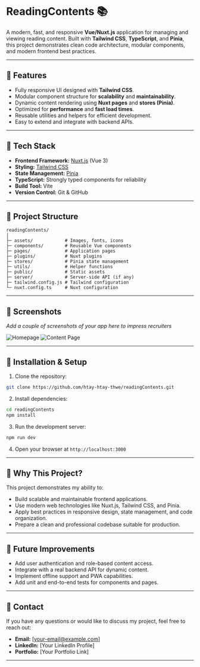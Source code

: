 

# ReadingContents 📚

A modern, fast, and responsive **Vue/Nuxt.js** application for managing and viewing reading content. Built with **Tailwind CSS**, **TypeScript**, and **Pinia**, this project demonstrates clean code architecture, modular components, and modern frontend best practices.

---

## 🔹 Features

* Fully responsive UI designed with **Tailwind CSS**.
* Modular component structure for **scalability** and **maintainability**.
* Dynamic content rendering using **Nuxt pages** and **stores (Pinia)**.
* Optimized for **performance** and **fast load times**.
* Reusable utilities and helpers for efficient development.
* Easy to extend and integrate with backend APIs.

---

## 🔹 Tech Stack

* **Frontend Framework:** [Nuxt.js](https://nuxt.com/) (Vue 3)
* **Styling:** [Tailwind CSS](https://tailwindcss.com/)
* **State Management:** [Pinia](https://pinia.vuejs.org/)
* **TypeScript:** Strongly typed components for reliability
* **Build Tool:** Vite
* **Version Control:** Git & GitHub

---

## 🔹 Project Structure

```
readingContents/
│
├─ assets/            # Images, fonts, icons
├─ components/        # Reusable Vue components
├─ pages/             # Application pages
├─ plugins/           # Nuxt plugins
├─ stores/            # Pinia state management
├─ utils/             # Helper functions
├─ public/            # Static assets
├─ server/            # Server-side API (if any)
├─ tailwind.config.js # Tailwind configuration
└─ nuxt.config.ts     # Nuxt configuration
```

---

## 🔹 Screenshots

*Add a couple of screenshots of your app here to impress recruiters*

![Homepage](./assets/homepage.png)
![Content Page](./assets/content-page.png)

---

## 🔹 Installation & Setup

1. Clone the repository:

```bash
git clone https://github.com/htay-htay-thwe/readingContents.git
```

2. Install dependencies:

```bash
cd readingContents
npm install
```

3. Run the development server:

```bash
npm run dev
```

4. Open your browser at `http://localhost:3000`

---

## 🔹 Why This Project?

This project demonstrates my ability to:

* Build scalable and maintainable frontend applications.
* Use modern web technologies like Nuxt.js, Tailwind CSS, and Pinia.
* Apply best practices in responsive design, state management, and code organization.
* Prepare a clean and professional codebase suitable for production.

---

## 🔹 Future Improvements

* Add user authentication and role-based content access.
* Integrate with a real backend API for dynamic content.
* Implement offline support and PWA capabilities.
* Add unit and end-to-end tests for components and pages.

---

## 🔹 Contact

If you have any questions or would like to discuss my project, feel free to reach out:

* **Email:** \[[your-email@example.com](mailto:your-email@example.com)]
* **LinkedIn:** \[Your LinkedIn Profile]
* **Portfolio:** \[Your Portfolio Link]

---
